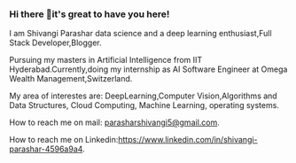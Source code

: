 ### Hi there 👋it's great to have you here!

I am Shivangi Parashar data science and a deep learning enthusiast,Full Stack Developer,Blogger. 

Pursuing my masters in Artificial Intelligence from IIT Hyderabad.Currently,doing my internship as AI Software Engineer at Omega Wealth Management,Switzerland.

My area of interestes are: DeepLearning,Computer Vision,Algorithms and Data Structures, Cloud Computing, Machine Learning, operating systems.

How to reach me on mail: parasharshivangi5@gmail.com.

How to reach me on Linkedin:https://www.linkedin.com/in/shivangi-parashar-4596a9a4.



